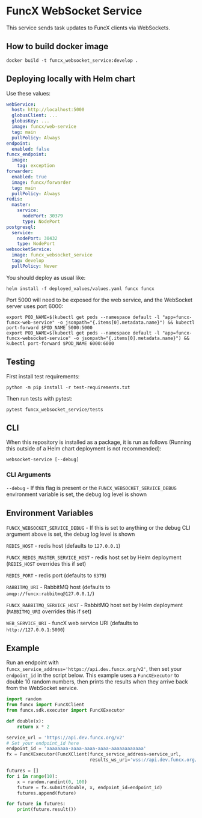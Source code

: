 # FuncX WebSocket Service

This service sends task updates to FuncX clients via WebSockets.

## How to build docker image

```
docker build -t funcx_websocket_service:develop .
```

## Deploying locally with Helm chart

Use these values:

```yaml
webService:
  host: http://localhost:5000
  globusClient: ...
  globusKey: ...
  image: funcx/web-service
  tag: main
  pullPolicy: Always
endpoint:
  enabled: false
funcx_endpoint:
  image:
    tag: exception
forwarder:
  enabled: true
  image: funcx/forwarder
  tag: main
  pullPolicy: Always
redis:
  master:
    service:
      nodePort: 30379
      type: NodePort
postgresql:
  service:
    nodePort: 30432
    type: NodePort
websocketService:
  image: funcx_websocket_service
  tag: develop
  pullPolicy: Never
```

You should deploy as usual like:

```
helm install -f deployed_values/values.yaml funcx funcx
```

Port 5000 will need to be exposed for the web service, and the WebSocket server uses port 6000:

```
export POD_NAME=$(kubectl get pods --namespace default -l "app=funcx-funcx-web-service" -o jsonpath="{.items[0].metadata.name}") && kubectl port-forward $POD_NAME 5000:5000
export POD_NAME=$(kubectl get pods --namespace default -l "app=funcx-funcx-websocket-service" -o jsonpath="{.items[0].metadata.name}") && kubectl port-forward $POD_NAME 6000:6000
```

## Testing

First install test requirements:

```
python -m pip install -r test-requirements.txt
```

Then run tests with pytest:

```
pytest funcx_websocket_service/tests
```

## CLI

When this repository is installed as a package, it is run as follows (Running this outside of a Helm chart deployment is not recommended):

```
websocket-service [--debug]
```

### CLI Arguments

`--debug` - If this flag is present or the `FUNCX_WEBSOCKET_SERVICE_DEBUG` environment variable is set, the debug log level is shown

## Environment Variables

`FUNCX_WEBSOCKET_SERVICE_DEBUG` - If this is set to anything or the debug CLI argument above is set, the debug log level is shown

`REDIS_HOST` - redis host (defaults to `127.0.0.1`)

`FUNCX_REDIS_MASTER_SERVICE_HOST` - redis host set by Helm deployment (`REDIS_HOST` overrides this if set)

`REDIS_PORT` - redis port (defaults to `6379`)

`RABBITMQ_URI` - RabbitMQ host (defaults to `amqp://funcx:rabbitmq@127.0.0.1/`)

`FUNCX_RABBITMQ_SERVICE_HOST` - RabbitMQ host set by Helm deployment (`RABBITMQ_URI` overrides this if set)

`WEB_SERVICE_URI` - funcX web service URI (defaults to `http://127.0.0.1:5000`)

## Example

Run an endpoint with `funcx_service_address='https://api.dev.funcx.org/v2'`, then set your `endpoint_id` in the script below. This example uses a `FuncXExecutor` to double 10 random numbers, then prints the results when they arrive back from the WebSocket service.

```python
import random
from funcx import FuncXClient
from funcx.sdk.executor import FuncXExecutor

def double(x):
    return x * 2

service_url = 'https://api.dev.funcx.org/v2'
# Set your endpoint_id here
endpoint_id = 'aaaaaaaa-aaaa-aaaa-aaaa-aaaaaaaaaaaa'
fx = FuncXExecutor(FuncXClient(funcx_service_address=service_url,
                               results_ws_uri='wss://api.dev.funcx.org/ws/v2/'))

futures = []
for i in range(10):
    x = random.randint(0, 100)
    future = fx.submit(double, x, endpoint_id=endpoint_id)
    futures.append(future)

for future in futures:
    print(future.result())
```
